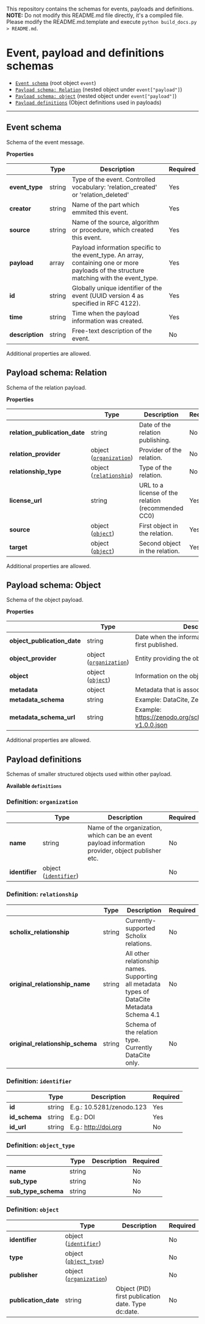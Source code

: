 This repository contains the schemas for events, payloads and definitions.
**NOTE:** Do not modify this README.md file directly, it's a compiled file. Please modify the README.md.template and execute ``python build_docs.py > README.md``.

# Event, payload and definitions schemas
* [`Event schema`](#reference-event-schema) (root object `event`)
* [`Payload schema: Relation`](#reference-payload-relation-schema) (nested object under `event["payload"]`)
* [`Payload schema: object`](#reference-payload-object-schema) (nested object under `event["payload"]`)
* [`Payload definitions`](#reference-payload-definitions-schema) (Object definitions used in payloads)


---------------------------------------
<a name="reference-event-schema"></a>
## Event schema

Schema of the event message.

**Properties**

|   |Type|Description|Required|
|---|----|-----------|--------|
| **event_type** | string | Type of the event. Controlled vocabulary: 'relation_created' or 'relation_deleted' | Yes |
| **creator** | string | Name of the part which emmited this event. | Yes |
| **source** | string | Name of the source, algorithm or procedure, which created this event. | Yes |
| **payload** | array | Payload information specific to the event_type. An array, containing one or more payloads of the structure matching with the event_type. | Yes |
| **id** | string | Globally unique identifier of the event (UUID version 4 as specified in RFC 4122). | Yes |
| **time** | string | Time when the payload information was created. | Yes |
| **description** | string | Free-text description of the event. | No |


Additional properties are allowed.

<a name="reference-payload-relation-schema"></a>
## Payload schema: Relation

Schema of the relation payload.

**Properties**

|   |Type|Description|Required|
|---|----|-----------|--------|
| **relation_publication_date** | string | Date of the relation publishing. | No |
| **relation_provider** | object ([`organization`](#definition-organization)) | Provider of the relation. | No |
| **relationship_type** | object ([`relationship`](#definition-relationship)) | Type of the relation. | No |
| **license_url** | string | URL to a license of the relation (recommended CC0) | Yes |
| **source** | object ([`object`](#definition-object)) | First object in the relation. | Yes |
| **target** | object ([`object`](#definition-object)) | Second object in the relation. | Yes |


Additional properties are allowed.

<a name="reference-payload-object-schema"></a>
## Payload schema: Object

Schema of the object payload.

**Properties**

|   |Type|Description|Required|
|---|----|-----------|--------|
| **object_publication_date** | string | Date when the information on this object was first published. | Yes |
| **object_provider** | object ([`organization`](#definition-organization)) | Entity providing the object event information. | Yes |
| **object** | object ([`object`](#definition-object)) | Information on the object . | Yes |
| **metadata** | object | Metadata that is associated with this object | No |
| **metadata_schema** | string | Example: DataCite, Zenodo | No |
| **metadata_schema_url** | string | Example: https://zenodo.org/schemas/records/record-v1.0.0.json | No |


Additional properties are allowed.

<a name="reference-payload-definitions-schema"></a>
## Payload definitions

Schemas of smaller structured objects used within other payload.

**Available ``definitions``**

### Definition: ``organization``
<a name="definition-organization"></a>

|   |Type|Description|Required|
|---|----|-----------|--------|
| **name** | string | Name of the organization, which can be an event payload information provider, object publisher etc. | No |
| **identifier** | object ([`identifier`](#definition-identifier)) |  | No |

### Definition: ``relationship``
<a name="definition-relationship"></a>

|   |Type|Description|Required|
|---|----|-----------|--------|
| **scholix_relationship** | string | Currently-supported Scholix relations. | No |
| **original_relationship_name** | string | All other relationship names. Supporting all metadata types of DataCite Metadata Schema 4.1 | No |
| **original_relationship_schema** | string | Schema of the relation type. Currently DataCite only. | No |

### Definition: ``identifier``
<a name="definition-identifier"></a>

|   |Type|Description|Required|
|---|----|-----------|--------|
| **id** | string | E.g.: 10.5281/zenodo.123 | Yes |
| **id_schema** | string | E.g.: DOI | Yes |
| **id_url** | string | E.g.: http://doi.org | No |

### Definition: ``object_type``
<a name="definition-object_type"></a>

|   |Type|Description|Required|
|---|----|-----------|--------|
| **name** | string |  | No |
| **sub_type** | string |  | No |
| **sub_type_schema** | string |  | No |

### Definition: ``object``
<a name="definition-object"></a>

|   |Type|Description|Required|
|---|----|-----------|--------|
| **identifier** | object ([`identifier`](#definition-identifier)) |  | No |
| **type** | object ([`object_type`](#definition-object_type)) |  | No |
| **publisher** | object ([`organization`](#definition-organization)) |  | No |
| **publication_date** | string | Object (PID) first publication date. Type dc:date. | No |


